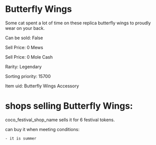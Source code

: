 # Butterfly Wings

Some cat spent a lot of time on these replica butterfly wings to proudly wear on your back.

Can be sold: False

Sell Price: 0 Mews

Sell Price: 0 Mole Cash

Rarity: Legendary

Sorting priority: 15700

Item uid: Butterfly Wings Accessory

# shops selling Butterfly Wings:

coco_festival_shop_name sells it for 6 festival tokens.

  can buy it when meeting conditions: 

    - it is summer
